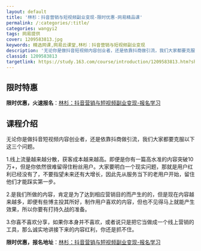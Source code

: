 ```yaml
---
layout: default
title: '林杉：抖音营销与短视频副业变现-限时优惠-网易精品课'
permalink: /:categories/:title/
categories: wangyi2
tags: 网易提供
cover: 1209583813.jpg
keywords: 精选网课,网易云课堂,林杉：抖音营销与短视频副业变现
description: '无论你是做抖音短视频内容创业者，还是依靠抖商做引流，我们大家都要克服以下这三个问题。1.线上流量越来越分散，获客成本越来'
classid: 1209583813
targetlink: https://study.163.com/course/introduction/1209583813.htm?share=1&shareId=1025206652&utm_campaign=share&utm_medium=iphoneShare&utm_source=&utm_u=1025206652
---
```


## 限时特惠

**限时优惠，火速报名**：[林杉：抖音营销与短视频副业变现-报名学习](https://study.163.com/course/introduction/1209583813.htm?share=1&shareId=1025206652&utm_campaign=share&utm_medium=iphoneShare&utm_source=&utm_u=1025206652)

## 课程介绍

无论你是做抖音短视频内容创业者，还是依靠抖商做引流，我们大家都要克服以下这三个问题。

1.线上流量越来越分散，获客成本越来越高。即便是你有一篇高水准的内容突破10万+，但是你依然很难留得住粉丝用户。大家要明白一个现实问题，那就是用户红利已经没有了，不要指望未来还有大增长，因此先从服务当下的老用户开始，留住他们才能踩实第一步。

2.是我们所做的内容，肯定是为了达到相应营销目的而产生的的，但是现在内容越来越多，即便有些博主投其所好，制作用户喜欢的内容，但也不见得马上就能产生效果，所以你要有打持久战的准备。

3.你喜不喜欢分享，如果你本身并不喜欢，或者说只是把它当做成一个线上营销的工具，那么诚实地讲接下来的内容红利，你还是抓不住。

**限时优惠，报名地址**：[林杉：抖音营销与短视频副业变现-报名学习](https://study.163.com/course/introduction/1209583813.htm?share=1&shareId=1025206652&utm_campaign=share&utm_medium=iphoneShare&utm_source=&utm_u=1025206652)

